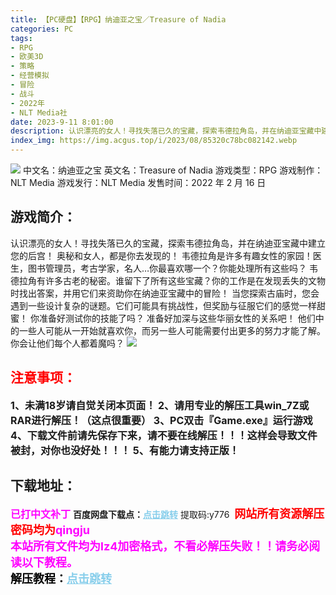 ```yaml
---
title: 【PC硬盘】【RPG】纳迪亚之宝／Treasure of Nadia
categories: PC
tags:
- RPG
- 欧美3D
- 策略
- 经营模拟
- 冒险
- 战斗
- 2022年
- NLT Media社
date: 2023-9-11 8:01:00
description: 认识漂亮的女人！寻找失落已久的宝藏，探索韦德拉角岛，并在纳迪亚宝藏中建立您的后宫！奥秘和女人，都是你去发现的！韦德拉角是许多有趣女性的家园！医生，图书管理员，考古学家，名人…你最喜欢哪一个？你能处理所有这些吗？韦德拉角有许多古老的秘密。谁留下了所有这些宝藏？你的工作是在发现丢失的文物时找出答案，并用它们来资助你在纳迪亚宝藏中的冒险！当您探索古庙时，您会遇到一些设计复杂的谜题。它们可能具有挑战性，但奖励与征服它们的感觉一样甜蜜！
index_img: https://img.acgus.top/i/2023/08/85320c78bc082142.webp
---
```

![](https://img.acgus.top/i/2023/08/85320c78bc082142.webp)
中文名：纳迪亚之宝
英文名：Treasure of Nadia
游戏类型：RPG
游戏制作：NLT Media
游戏发行：NLT Media
发售时间：2022 年 2 月 16 日

## 游戏简介：
认识漂亮的女人！寻找失落已久的宝藏，探索韦德拉角岛，并在纳迪亚宝藏中建立您的后宫！
奥秘和女人，都是你去发现的！
韦德拉角是许多有趣女性的家园！医生，图书管理员，考古学家，名人…你最喜欢哪一个？你能处理所有这些吗？
韦德拉角有许多古老的秘密。谁留下了所有这些宝藏？你的工作是在发现丢失的文物时找出答案，并用它们来资助你在纳迪亚宝藏中的冒险！
当您探索古庙时，您会遇到一些设计复杂的谜题。它们可能具有挑战性，但奖励与征服它们的感觉一样甜蜜！
你准备好测试你的技能了吗？
准备好加深与这些华丽女性的关系吧！
他们中的一些人可能从一开始就喜欢你，而另一些人可能需要付出更多的努力才能了解。
你会让他们每个人都着魔吗？
![](https://dl2.img.timecdn.cn/2023/08/10/images---2023-08-09T210142.571.webp)





## <font color=#FF0000 >注意事项：</font>
<font size=3><b>1、未满18岁请自觉关闭本页面！
2、请用专业的解压工具win_7Z或RAR进行解压！（这点很重要）
3、PC双击『Game.exe』运行游戏
4、下载文件前请先保存下来，请不要在线解压！！！这样会导致文件被封，对你也没好处！！！
5、有能力请支持正版！</b></font>

## 下载地址：
<font color=#FF00FF size=3><b>已打中文补丁</b></font>
<b>百度网盘下载点：</b><a href="https://pan.baidu.com/s/1AJ7-tD-HBstKiFnAEHZp6w?pwd=y776" style="color: #87CEEB;"><b>点击跳转</b></a> 提取码:y776
<a style="padding: 0" href="https://post.qingju.org/AD/"><img style="max-width:100%" src="https://img.acgus.top/i/2024/07/478f689b8021d8d499ab43d21acf137a.gif" alt=""></a>
<b><font color=#FF0000 size=4>网站所有资源解压密码均为</b></font><b><font color=#FF00FF size=4>qingju</font><font color=#FF0000 ></font></b><br><b><font color=#FF00FF size=4>本站所有文件均为lz4加密格式，不看必解压失败！！请务必阅读以下教程。</b></font><br><b><font color=#000 size=4>解压教程：</b><a href="https://post.qingju.org/tutorial/000/" style="color: #87CEEB;"><b>点击跳转</b></a>
